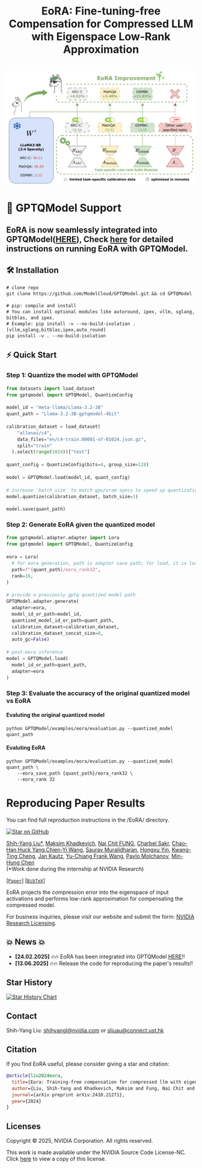 <h1 align="center">
    <p> EoRA: Fine-tuning-free Compensation for Compressed LLM with Eigenspace Low-Rank Approximation</p>
</h1>

<h1 align="center"> 
    <img src="./imgs/eora_new.png" width="600">
</h1>

# 🔧 **GPTQModel Support**
## EoRA is now seamlessly integrated into GPTQModel([HERE](https://github.com/ModelCloud/GPTQModel)), Check [here](https://github.com/ModelCloud/GPTQModel/tree/main/examples/eora) for detailed instructions on running EoRA with GPTQModel.

## 🛠 Installation
```
# clone repo
git clone https://github.com/ModelCloud/GPTQModel.git && cd GPTQModel

# pip: compile and install
# You can install optional modules like autoround, ipex, vllm, sglang, bitblas, and ipex.
# Example: pip install -v --no-build-isolation .[vllm,sglang,bitblas,ipex,auto_round]
pip install -v . --no-build-isolation
```
## ⚡ Quick Start
### Step 1: Quantize the model with GPTQModel
```py
from datasets import load_dataset
from gptqmodel import GPTQModel, QuantizeConfig

model_id = "meta-llama/Llama-3.2-3B"
quant_path = "Llama-3.2-3B-gptqmodel-4bit"

calibration_dataset = load_dataset(
    "allenai/c4",
    data_files="en/c4-train.00001-of-01024.json.gz",
    split="train"
  ).select(range(1024))["text"]

quant_config = QuantizeConfig(bits=4, group_size=128)

model = GPTQModel.load(model_id, quant_config)

# increase `batch_size` to match gpu/vram specs to speed up quantization
model.quantize(calibration_dataset, batch_size=1)

model.save(quant_path)
```
### Step 2: Generate EoRA given the quantized model 
```py
from gptqmodel.adapter.adapter import Lora
from gptqmodel import GPTQModel, QuantizeConfig

eora = Lora(
  # for eora generation, path is adapter save path; for load, it is loading path
  path=f"{quant_path}/eora_rank32", 
  rank=16,
)

# provide a previously gptq quantized model path
GPTQModel.adapter.generate(
  adapter=eora,
  model_id_or_path=model_id,
  quantized_model_id_or_path=quant_path,
  calibration_dataset=calibration_dataset,
  calibration_dataset_concat_size=0,
  auto_gc=False)

# post-eora inference
model = GPTQModel.load(
  model_id_or_path=quant_path,
  adapter=eora
)
```

### Step 3: Evaluate the accuracy of the original quantized model vs EoRA
#### Evaluting the original quantized model
```
python GPTQModel/examples/eora/evaluation.py --quantized_model quant_path
```
#### Evaluting EoRA
```
python GPTQModel/examples/eora/evaluation.py --quantized_model quant_path \
    --eora_save_path {quant_path}/eora_rank32 \
    --eora_rank 32
```


# Reproducing Paper Results
You can find full reproduction instructions in the /EoRA/ directory.






[![Star on GitHub](https://img.shields.io/github/stars/NVlabs/EoRA.svg?style=social)](https://github.com/NVlabs/EoRA/stargazers)

[Shih-Yang Liu*](https://nbasyl.github.io/), [Maksim Khadkevich](https://hutm.github.io/main.html), [Nai Chit FUNG](https://www.linkedin.com/in/naichit/), [Charbel Sakr](https://sakr2.web.engr.illinois.edu/), [Chao-Han Huck Yang](https://research.nvidia.com/person/huck-yang),[Chien-Yi Wang](https://chienyiwang.github.io/), [Saurav Muralidharan](https://www.sauravm.com/), [Hongxu Yin](https://hongxu-yin.github.io/), [Kwang-Ting Cheng](https://seng.hkust.edu.hk/about/people/faculty/tim-kwang-ting-cheng), [Jan Kautz](https://jankautz.com/), [Yu-Chiang Frank Wang](http://vllab.ee.ntu.edu.tw/ycwang.html),  [Pavlo Molchanov](https://www.pmolchanov.com/), [Min-Hung Chen](https://minhungchen.netlify.app/) <br>
(*Work done during the internship at NVIDIA Research)

[[`Paper`](https://arxiv.org/pdf/2410.21271)] [[`BibTeX`](#citation)]

EoRA projects the compression error into the eigenspace of input activations and performs low-rank approximation for compensating the compressed model.

For business inquiries, please visit our website and submit the form: [NVIDIA Research Licensing](https://www.nvidia.com/en-us/research/inquiries/).

## 💥 News 💥
- **[24.02.2025]** 🔥🔥 EoRA has been integrated into GPTQModel [HERE](https://github.com/ModelCloud/GPTQModel)!!
- **[13.06.2025]** 🔥🔥 Release the code for reproducing the paper's results!!

## Star History

[![Star History Chart](https://api.star-history.com/svg?repos=NVlabs/EoRA&type=Date)](https://star-history.com/#NVlabs/EoRA&Date)


## Contact
Shih-Yang Liu: [shihyangl@nvidia.com](shihyangl@nvidia.com) or [sliuau@connect.ust.hk](sliuau@connect.ust.hk)

## Citation
If you find EoRA useful, please consider giving a star and citation:
```bibtex
@article{liu2024eora,
  title={Eora: Training-free compensation for compressed llm with eigenspace low-rank approximation},
  author={Liu, Shih-Yang and Khadkevich, Maksim and Fung, Nai Chit and Sakr, Charbel and Yang, Chao-Han Huck and Wang, Chien-Yi and Muralidharan, Saurav and Yin, Hongxu and Cheng, Kwang-Ting and Kautz, Jan and others},
  journal={arXiv preprint arXiv:2410.21271},
  year={2024}
}
```

## Licenses
Copyright © 2025, NVIDIA Corporation. All rights reserved.

This work is made available under the NVIDIA Source Code License-NC. Click [here](https://github.com/nbasyl/DoRA/LICENSE) to view a copy of this license.


